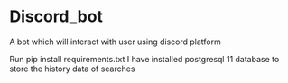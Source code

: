 # Discord_bot
A bot which will interact with user using discord platform

Run pip install requirements.txt
I have installed postgresql 11 database to store the history data of searches
